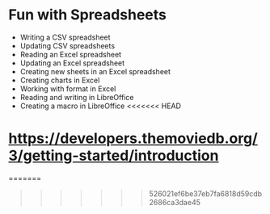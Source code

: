 # Fun with Spreadsheets

- Writing a CSV spreadsheet
- Updating CSV spreadsheets
- Reading an Excel spreadsheet
- Updating an Excel spreadsheet
- Creating new sheets in an Excel spreadsheet
- Creating charts in Excel
- Working with format in Excel
- Reading and writing in LibreOffice
- Creating a macro in LibreOffice
<<<<<<< HEAD


# https://developers.themoviedb.org/3/getting-started/introduction
=======
>>>>>>> 526021ef6be37eb7fa6818d59cdb2686ca3dae45
